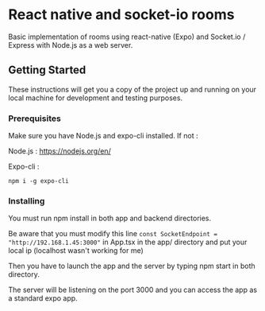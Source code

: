 # React native and socket-io rooms

Basic implementation of rooms using react-native (Expo) and Socket.io / Express with Node.js as a web server.

## Getting Started

These instructions will get you a copy of the project up and running on your local machine for development and testing purposes.

### Prerequisites

Make sure you have Node.js and expo-cli installed.
If not :

Node.js : https://nodejs.org/en/

Expo-cli : 
```
npm i -g expo-cli
```

### Installing

You must run npm install in both app and backend directories.

Be aware that you must modify this line ```const SocketEndpoint = "http://192.168.1.45:3000"``` in App.tsx in the app/ directory and put your local ip (localhost wasn't working for me)

Then you have to launch the app and the server by typing npm start in both directory.

The server will be listening on the port 3000 and you can access the app as a standard expo app.



